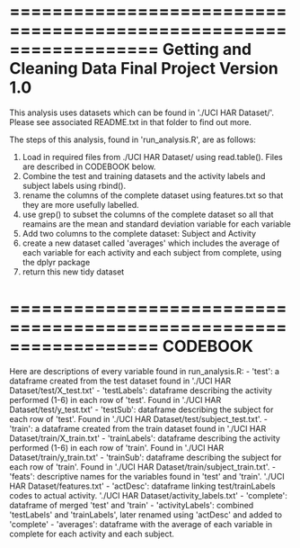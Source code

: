 ==================================================================
Getting and Cleaning Data Final Project
Version 1.0
==================================================================
This analysis uses datasets which can be found in './UCI HAR Dataset/'. Please see associated README.txt in that folder 
to find out more.

The steps of this analysis, found in 'run_analysis.R', are as follows:
1) Load in required files from ./UCI HAR Dataset/ using read.table(). Files are described in CODEBOOK below.
2) Combine the test and training datasets and the activity labels and subject labels using rbind(). 
3) rename the columns of the complete dataset using features.txt so that they are more usefully labelled.
4) use grep() to subset the columns of the complete dataset so all that reamains are the mean and standard deviation 
   variable for each variable
5) Add two columns to the complete dataset: Subject and Activity
6) create a new dataset called 'averages' which includes the average of each variable for each activity and each subject
   from complete, using the dplyr package
7) return this new tidy dataset

==================================================================
CODEBOOK
==================================================================
Here are descriptions of every variable found in run_analysis.R:
	- 'test': a dataframe created from the test dataset found in './UCI HAR Dataset/test/X_test.txt'
	- 'testLabels': dataframe describing the activity performed (1-6) in each row of 'test'. Found in './UCI HAR Dataset/test/y_test.txt'
	- 'testSub': dataframe describing the subject for each row of 'test'. Found in './UCI HAR Dataset/test/subject_test.txt'.
	- 'train': a dataframe created from the train dataset found in './UCI HAR Dataset/train/X_train.txt'
	- 'trainLabels': dataframe describing the activity performed (1-6) in each row of 'train'. Found in './UCI HAR Dataset/train/y_train.txt'
	- 'trainSub': dataframe describing the subject for each row of 'train'. Found in './UCI HAR Dataset/train/subject_train.txt'.
	- 'feats': descriptive names for the variables found in 'test' and 'train'. './UCI HAR Dataset/features.txt'
	- 'actDesc': dataframe linking test/trainLabels codes to actual activity. './UCI HAR Dataset/activity_labels.txt'
	- 'complete': dataframe of merged 'test' and 'train'
	- 'activityLabels': combined 'testLabels' and 'trainLabels', later renamed using 'actDesc' and added to 'complete'
	- 'averages': dataframe with the average of each variable in complete for each activity and each subject.





